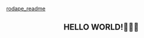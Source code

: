 [rodape_readme](https://user-images.githubusercontent.com/76225863/115775402-36319c00-a389-11eb-8e56-970ddbe494c7.gif)

<h2 align="center">
HELLO WORLD!👋👋👋
  </p align="rigth>
</details>

Eu sou André, Estudante de Programação.
</p>
Seja muito bem vindo ao meu perfil!
</p>
Aqui estarei sempre deixando meus projetos e toda a trajetória de meus aprendizados.

